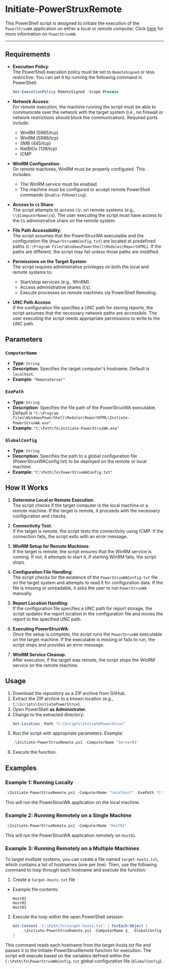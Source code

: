 # Initiate-PowerStruxRemote

This PowerShell script is designed to initiate the execution of the `PowerStruxWA` application on either a local or remote computer. Click [here](https://powerstrux.com/) for more information on `PowerStruxWA`.

---

## Requirements

- **Execution Policy**:  
  The PowerShell execution policy must be set to `RemoteSigned` or less restrictive. You can set it by running the following command in PowerShell:

  ```powershell
  Set-ExecutionPolicy RemoteSigned -Scope Process
  
- **Network Access**:  
  For remote execution, the machine running the script must be able to communicate over the network with the target system (i.e., no firewall or network restrictions should block the communication). Required ports include:
  - WinRM (5985/tcp)
  - WinRM (5986/tcp)
  - SMB (445/tcp)
  - NetBIOs (139/tcp)
  - ICMP

- **WinRM Configuration**:  
  On remote machines, WinRM must be properly configured. This includes:
  - The WinRM service must be enabled.
  - The machine must be configured to accept remote PowerShell commands (`Enable-PSRemoting`).

- **Access to `C$` Share**:  
  The script attempts to access `C$\` on remote systems (e.g., `\\$ComputerName\c$`). The user executing the script must have access to the `C$` administrative share on the remote system.

- **File Path Accessibility**:  
  The script assumes that the PowerStruxWA executable and the configuration file (`PowerStruxWAConfig.txt`) are located at predefined paths (`C:\Program Files\WindowsPowerShell\Modules\ReportHTML`). If the paths are different, the script may fail unless those paths are modified.

- **Permissions on the Target System**:  
  The script requires administrative privileges on both the local and remote systems to:
  - Start/stop services (e.g., WinRM).
  - Access administrative shares (`C$`).
  - Execute processes on remote machines via PowerShell Remoting.

- **UNC Path Access**:  
  If the configuration file specifies a UNC path for storing reports, the script assumes that the necessary network paths are accessible. The user executing the script needs appropriate permissions to write to the UNC path.

## Parameters

### `ComputerName`
- **Type**: `String`
- **Description**: Specifies the target computer's hostname. Default is `localhost`.
- **Example**: `"RemoteServer"`

### `ExePath`
- **Type**: `String`
- **Description**: Specifies the file path of the PowerStruxWA executable. Default is `"C:\Program Files\WindowsPowerShell\Modules\ReportHTML\Initiate-PowerStruxWA.exe"`.
- **Example**: `"C:\Path\To\Initiate-PowerStruxWA.exe"`

### `GlobalConfig`
- **Type**: `String`
- **Description**: Specifies the path to a global configuration file (PowerStruxWAConfig.txt) to be deployed on the remote or local machine.
- **Example**: `"C:\Path\To\PowerStruxWAConfig.txt"`
  
## How It Works

1. **Determine Local or Remote Execution**:  
   The script checks if the target computer is the local machine or a remote machine. If the target is remote, it proceeds with the necessary configuration and checks.

2. **Connectivity Test**:  
   If the target is remote, the script tests the connectivity using ICMP. If the connection fails, the script exits with an error message.

3. **WinRM Setup for Remote Machines**:  
   If the target is remote, the script ensures that the WinRM service is running. If not, it attempts to start it. If starting WinRM fails, the script stops.

4. **Configuration File Handling**:  
   The script checks for the existence of the `PowerStruxWAConfig.txt` file on the target system and attempts to read it for configuration data. If the file is missing or unreadable, it asks the user to run `PowerStruxWA` manually.

5. **Report Location Handling**:  
   If the configuration file specifies a UNC path for report storage, the script updates the report location in the configuration file and moves the report to the specified UNC path.

6. **Executing PowerStruxWA**:  
   Once the setup is complete, the script runs the `PowerStruxWA` executable on the target machine. If the executable is missing or fails to run, the script stops and provides an error message.

7. **WinRM Service Cleanup**:  
   After execution, if the target was remote, the script stops the WinRM service on the remote machine.

## Usage

1. Download the repository as a ZIP archive from GitHub.
2. Extract the ZIP archive to a known location (e.g., `C:\Scripts\InitiatePowerStrux`).
3. Open PowerShell **as Administrator**.
4. Change to the extracted directory:
   ```powershell
   Set-Location -Path "C:\Scripts\InitiatePowerStrux"
   ```
5. Run the script with appropriate parameters. Example:
   ```powershell
   .\Initiate-PowerStruxRemote.ps1 -ComputerName "Server01"
   ```
6. Execute the function.

## Examples

### Example 1: Running Locally
```powershell
.\Initiate-PowerStruxRemote.ps1 -ComputerName "localhost" -ExePath "C:\Path\To\PowerStruxWA.exe"
```
This will run the PowerStruxWA application on the local machine.
   
### Example 2: Running Remotely on a Single Machine
```powershell
.\Initiate-PowerStruxRemote.ps1 -ComputerName "Host01"
```
This will run the PowerStruxWA application remotely on `Host01`.

### Example 3: Running Remotely on a Multiple Machines
To target multiple systems, you can create a file named `target-hosts.txt`, which contains a list of hostnames (one per line). Then, use the following command to loop through each hostname and execute the function:

1. Create a `target-hosts.txt` file
 - Example file contents:
   ```
   Host01
   Host02
   Host03
   ```
2. Execute the loop within the open PowerShell session:
    ```powershell
    Get-Content 'C:\Path\To\target-hosts.txt' | ForEach-Object {
        .\Initiate-PowerStruxRemote.ps1 -ComputerName $_ -GlobalConfig "C:\Path\To\PowerStruxWAConfig.txt"
    }
    ```
This command reads each hostname from the target-hosts.txt file and passes it to the Initiate-PowerStruxRemote function for execution. The script will execute based on the variables defined within the `C:\Path\To\PowerStruxWAConfig.txt` global configuration file (`GlobalConfig`).
